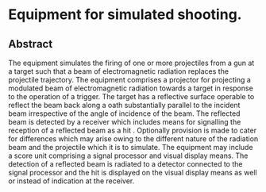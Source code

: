# Equipment for simulated shooting.

## Abstract
The equipment simulates the firing of one or more projectiles from a gun at a target such that a beam of electromagnetic radiation replaces the projectile trajectory. The equipment comprises a projector for projecting a modulated beam of electromagnetic radiation towards a target in response to the operation of a trigger. The target has a reflective surface operable to reflect the beam back along a oath substantially parallel to the incident beam irrespective of the angle of incidence of the beam. The reflected beam is detected by a receiver which includes means for signalling the reception of a reflected beam as a hit . Optionally provision is made to cater for differences which may arise owing to the different nature of the radiation beam and the projectile which it is to simulate. The equipment may include a score unit comprising a signal processor and visual display means. The detection of a reflected beam is radiated to a detector connected to the signal processor and the hit is displayed on the visual display means as well or instead of indication at the receiver.